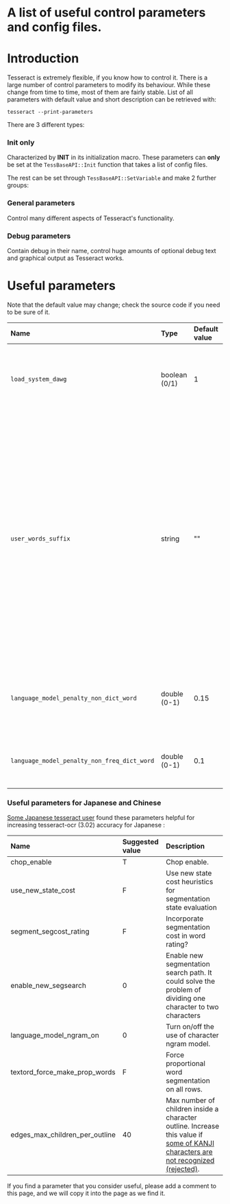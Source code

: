 # A list of useful control parameters and config files.

# Introduction

Tesseract is extremely flexible, if you know how to control it. There is a large number of control parameters to modify its behaviour. While these change from time to time, most of them are fairly stable. List of all parameters with default value and short description can be retrieved with:
```
tesseract --print-parameters
```

There are 3 different types:

### Init only
Characterized by **INIT** in its initialization macro.
These parameters can **only** be set at the ` TessBaseAPI::Init ` function that takes a list of config files.

The rest can be set through ` TessBaseAPI::SetVariable ` and make 2 further groups:

### General parameters
Control many different aspects of Tesseract's functionality.

### Debug parameters
Contain debug in their name, control huge amounts of optional debug text and graphical output as Tesseract works.


# Useful parameters

Note that the default value may change; check the source code if you need to be sure of it.

| **Name** | **Type** | **Default value** | **Init only** | **Description** |
|:---------|:---------|:------------------|:--------------|:----------------|
| ` load_system_dawg ` | boolean (0/1) | 1                 | Yes           | Controls whether or not to load the main dictionary for the selected language. |
| ` user_words_suffix ` | string   | ""                | Yes           | The extension of the users-words word list file. If non-empty, it will attempt to load the relevant list of words to add to the dictionary for the selected language. Eg if set to ` user-words ` Tesseract will attempt to load ` eng.user-words ` from the tessdata directory at initialization time. |
| ` language_model_penalty_non_dict_word ` | double (0-1) | 0.15              | No            | The penalty to apply to words not in the word\_dawg / user\_words wordlists. |
| ` language_model_penalty_non_freq_dict_word ` | double (0-1) | 0.1               | No            | The penalty to apply to words not in the freq\_dawg wordlist. |

### Useful parameters for Japanese and Chinese

[Some Japanese tesseract user](https://groups.google.com/d/msg/tesseract-ocr/A4IQlslY7hc/d4xK1PoihfMJ) found these parameters helpful for increasing tesseract-ocr (3.02) accuracy for Japanese :

| **Name** | **Suggested value** | **Description** |
|:---------|:--------------------|:----------------|
| chop\_enable | T                   | Chop enable.    |
| use\_new\_state\_cost | F                   | Use new state cost heuristics for segmentation state evaluation |
| segment\_segcost\_rating | F                   | Incorporate segmentation cost in word rating? |
| enable\_new\_segsearch | 0                   | Enable new segmentation search path. It could solve the problem of dividing one character to two characters |
| language\_model\_ngram\_on | 0                   | Turn on/off the use of character ngram model. |
| textord\_force\_make\_prop\_words | F                   | Force proportional word segmentation on all rows. |
| edges\_max\_children\_per\_outline  | 40                  | Max number of children inside a character outline. Increase this value if [some of KANJI characters are not recognized (rejected)](https://web.archive.org/web/*/https://code.google.com/p/tesseract-ocr/issues/detail?id=1022). |


If you find a parameter that you consider useful, please add a comment to this page, and we will copy it into the page as we find it.